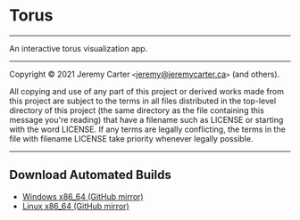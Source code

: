 # Torus

---

An interactive torus visualization app.

---

Copyright © 2021 Jeremy Carter `<`jeremy@jeremycarter.ca`>` (and others).

All copying and use of any part of this project or derived works made from this project are subject to the terms in all files distributed in the top-level directory of this project (the same directory as the file containing this message you're reading) that have a filename such as LICENSE or starting with the word LICENSE. If any terms are legally conflicting, the terms in the file with filename LICENSE take priority whenever legally possible.

---

## Download Automated Builds

- [Windows x86_64 (GitHub mirror)](https://tinyurl.com/github-artifact?repo=defcronyke/torus&file=torus-release-windows-x86_64)
- [Linux x86_64 (GitHub mirror)](https://tinyurl.com/github-artifact?repo=defcronyke/torus&file=torus-release-linux-x86_64)
